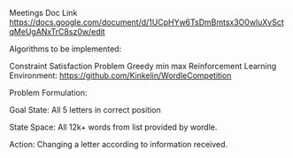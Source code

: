 Meetings Doc Link https://docs.google.com/document/d/1UCpHYw6TsDmBmtsx3O0wluXvSctqMeUgANxTrC8sz0w/edit

Algorithms to be implemented:

Constraint Satisfaction Problem
Greedy min max
Reinforcement Learning
Environment: https://github.com/Kinkelin/WordleCompetition

Problem Formulation:

Goal State: All 5 letters in correct position

State Space: All 12k+ words from list provided by wordle.

Action: Changing a letter according to information received.